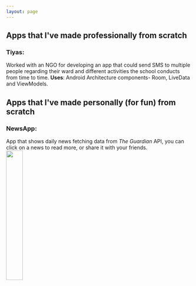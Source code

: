 ```yaml
---
layout: page
---
```


## Apps that I've made professionally from scratch
### Tiyas: 
Worked with an NGO for developing an app that could send SMS to multiple people regarding their ward and different activities the school conducts from time to time. 
**Uses**: Android Architecture components- Room, LiveData and ViewModels.
## Apps that I've made personally (for fun) from scratch
### NewsApp:
App that shows daily news fetching data from _The Guardian_ API, you can click on a news to read more, or share it with your friends.<br/>
<img src= "https://github.com/srishti-R/srishti-R.github.io/blob/master/ezgif.com-crop.gif" height="30%" width="30%">

